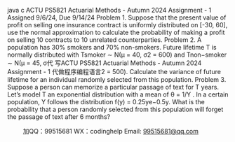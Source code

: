 java c
ACTU PS5821 Actuarial Methods - Autumn 2024
Assignment - 1
Assigned 9/6/24, Due 9/14/24
Problem 1. Suppose that the present value of profit on selling one insurance contract is uniformly distributed on [-30, 60], use the normal approximation to calculate the probability of making a profit on selling 10 contracts to 10 unrelated counterparties.
Problem 2. A population has 30% smokers and 70% non-smokers. Future lifetime T is normally distributed with Tsmoker ∼ N(µ = 40, σ2 = 600) and Tnon−smoker ∼ N(µ = 45, σ代 写ACTU PS5821 Actuarial Methods - Autumn 2024 Assignment - 1
代做程序编程语言2 = 500). Calculate the variance of future lifetime for an individual randomly selected from this population.
Problem 3. Suppose a person can memorize a particular passage of text for T years. Let’s model T an exponential distribution with a mean of θ = 1/Y . In a certain population, Y follows the distribution f(y) = 0.25ye−0.5y. What is the probability that a person randomly selected from this population will forget the passage of text after 6 months?







         
加QQ：99515681  WX：codinghelp  Email: 99515681@qq.com
